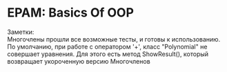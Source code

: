 # EPAM: Basics Of OOP

Заметки:  
Многочлены прошли все возможные тесты, и готовы к использованию.  
По умолчанию, при работе с оператором '+', класс "Polynomial" не совершает уравнения. Для этого есть метод ShowResult(), который возвращает укороченную версию Многочленов
